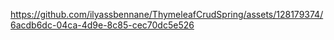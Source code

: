 

https://github.com/ilyassbennane/ThymeleafCrudSpring/assets/128179374/6acdb6dc-04ca-4d9e-8c85-cec70dc5e526

